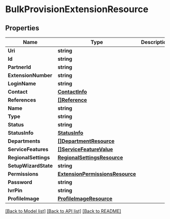 # BulkProvisionExtensionResource

## Properties
Name | Type | Description | Notes
------------ | ------------- | ------------- | -------------
**Uri** | **string** |  | [optional] 
**Id** | **string** |  | [optional] 
**PartnerId** | **string** |  | [optional] 
**ExtensionNumber** | **string** |  | [optional] 
**LoginName** | **string** |  | [optional] 
**Contact** | [**ContactInfo**](ContactInfo.md) |  | [optional] 
**References** | [**[]Reference**](Reference.md) |  | [optional] 
**Name** | **string** |  | [optional] 
**Type** | **string** |  | [optional] 
**Status** | **string** |  | [optional] 
**StatusInfo** | [**StatusInfo**](StatusInfo.md) |  | [optional] 
**Departments** | [**[]DepartmentResource**](DepartmentResource.md) |  | [optional] 
**ServiceFeatures** | [**[]ServiceFeatureValue**](ServiceFeatureValue.md) |  | [optional] 
**RegionalSettings** | [**RegionalSettingsResource**](RegionalSettingsResource.md) |  | [optional] 
**SetupWizardState** | **string** |  | [optional] 
**Permissions** | [**ExtensionPermissionsResource**](ExtensionPermissionsResource.md) |  | [optional] 
**Password** | **string** |  | [optional] 
**IvrPin** | **string** |  | [optional] 
**ProfileImage** | [**ProfileImageResource**](ProfileImageResource.md) |  | [optional] 

[[Back to Model list]](../README.md#documentation-for-models) [[Back to API list]](../README.md#documentation-for-api-endpoints) [[Back to README]](../README.md)


